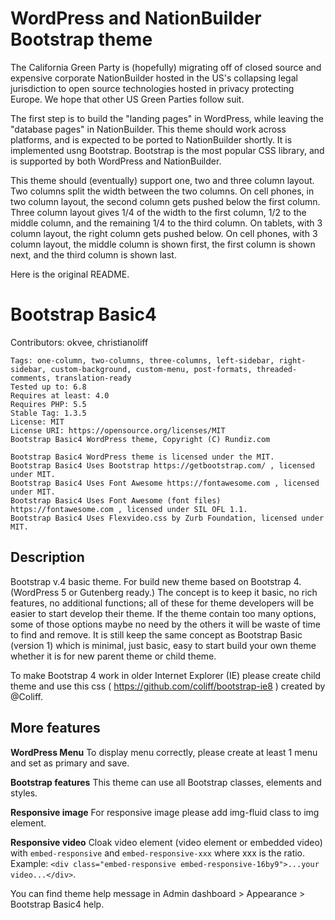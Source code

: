 # WordPress and NationBuilder Bootstrap theme

The California Green Party is (hopefully) migrating off of closed
source and expensive corporate NationBuilder hosted in the US's
collapsing legal  jurisdiction to open source technologies hosted in
privacy protecting Europe.  We hope that other US Green Parties follow suit. 

The first step is to build the "landing pages" in WordPress, while
leaving the "database pages" in NationBuilder.  This theme should work
across platforms, and is expected to be ported to NationBuilder
shortly. It is implemented usng Bootstrap.  Bootstrap is the most
popular CSS library, and is supported by both WordPress and
NationBuilder.

This theme should (eventually) support one, two and three column layout.  Two
columns split the width between the two columns.  On cell phones, in
two column layout, the second column gets pushed below the first
column.  Three column layout gives 1/4 of the width to the first
column, 1/2 to the middle column, and the remaining 1/4 to the third
column.  On tablets, with 3 column layout, the right column gets
pushed below.  On cell phones, with 3 column layout, the middle column
is shown first, the first column is shown next, and the third column
is shown last.

Here is the original README. 
# Bootstrap Basic4

Contributors: okvee, christianoliff
```
Tags: one-column, two-columns, three-columns, left-sidebar, right-sidebar, custom-background, custom-menu, post-formats, threaded-comments, translation-ready
Tested up to: 6.8
Requires at least: 4.0
Requires PHP: 5.5
Stable Tag: 1.3.5
License: MIT
License URI: https://opensource.org/licenses/MIT
Bootstrap Basic4 WordPress theme, Copyright (C) Rundiz.com

Bootstrap Basic4 WordPress theme is licensed under the MIT.
Bootstrap Basic4 Uses Bootstrap https://getbootstrap.com/ , licensed under MIT.
Bootstrap Basic4 Uses Font Awesome https://fontawesome.com , licensed under MIT.
Bootstrap Basic4 Uses Font Awesome (font files) https://fontawesome.com , licensed under SIL OFL 1.1.
Bootstrap Basic4 Uses Flexvideo.css by Zurb Foundation, licensed under MIT.
```
## Description 

Bootstrap v.4 basic theme. For build new theme based on Bootstrap
4. (WordPress 5 or Gutenberg ready.)  The concept is to keep it basic,
no rich features, no additional functions; all of these for theme
developers will be easier to start develop their theme.  If the theme
contain too many options, some of those options maybe no need by the
others it will be waste of time to find and remove.  It is still keep
the same concept as Bootstrap Basic (version 1) which is minimal, just
basic, easy to start build your own theme whether it is for new parent
theme or child theme.

To make Bootstrap 4 work in older Internet Explorer (IE) please create child theme and use this css ( https://github.com/coliff/bootstrap-ie8 ) created by @Coliff.

## More features 

**WordPress Menu** To display menu correctly, please create at least 1
menu and set as primary and save.

**Bootstrap features** This theme can use all Bootstrap classes,
elements and styles.

**Responsive image** For responsive image please add img-fluid class
to img element.

**Responsive video** Cloak video element (video element or embedded
video) with `embed-responsive` and `embed-responsive-xxx` where xxx is
the ratio. Example: `<div class="embed-responsive
embed-responsive-16by9">...your video...</div>`.

You can find theme help message in Admin dashboard > Appearance > Bootstrap Basic4 help.
